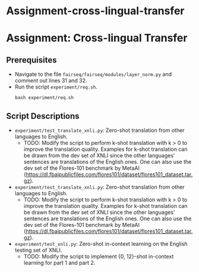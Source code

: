 # Assignment-cross-lingual-transfer

# Assignment: Cross-lingual Transfer

## Prerequisites
- Navigate to the file `fairseq/fairseq/modules/layer_norm.py` and comment out lines 31 and 32.
- Run the script `experiment/req.sh`.
	```bash=
	bash experiment/req.sh
	```

## Script Descriptions
- `experiment/test_translate_xnli.py`: Zero-shot translation from other languages to English. 
  - TODO: Modify the script to perform k-shot translation with k > 0 to improve the translation quality. Examples for k-shot translation can be drawn from the dev set of XNLI since the other languages’ sentences are translations of the English ones. One can also use the dev set of the Flores-101 benchmark by MetaAI (https://dl.fbaipublicfiles.com/flores101/dataset/flores101_dataset.tar.gz).
- `experiment/test_translate_xnli.py`: Zero-shot translation from other languages to English.
  - TODO: Modify the script to perform k-shot translation with k > 0 to improve the translation quality. Examples for k-shot translation can be drawn from the dev set of XNLI since the other languages’ sentences are translations of the English ones. One can also use the dev set of the Flores-101 benchmark by MetaAI (https://dl.fbaipublicfiles.com/flores101/dataset/flores101_dataset.tar.gz).
- `experiment/test_xnli.py`: Zero-shot in-context learning on the English testing set of XNLI.
  - TODO: Modify the script to implement {0, 12}-shot in-context learning for part 1 and part 2.

